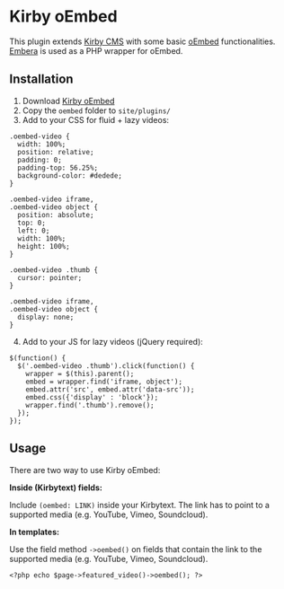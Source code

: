 Kirby oEmbed
============

This plugin extends [Kirby CMS](http://getkirby.com) with some basic [oEmbed](http://oembed.com) functionalities. 
[Embera](https://github.com/mpratt/Embera) is used as a PHP wrapper for oEmbed.

## Installation
1. Download [Kirby oEmbed](https://github.com/distantnative/kirby-oembed/zipball/master/)
2. Copy the `oembed` folder to `site/plugins/`
3. Add to your CSS for fluid + lazy videos:
```
.oembed-video {
  width: 100%;
  position: relative;
  padding: 0;
  padding-top: 56.25%;
  background-color: #dedede;
}

.oembed-video iframe,
.oembed-video object {
  position: absolute;
  top: 0;
  left: 0;
  width: 100%;
  height: 100%;
}

.oembed-video .thumb {
  cursor: pointer;
}

.oembed-video iframe,
.oembed-video object {
  display: none;
}
```
4. Add to your JS for lazy videos (jQuery required):
```
$(function() {
  $('.oembed-video .thumb').click(function() {
    wrapper = $(this).parent();
    embed = wrapper.find('iframe, object');
    embed.attr('src', embed.attr('data-src'));
    embed.css({'display' : 'block'});
    wrapper.find('.thumb').remove();
  });
});
```

## Usage
There are two way to use Kirby oEmbed:

**Inside (Kirbytext) fields:**

Include `(oembed: LINK)` inside your Kirbytext. The link has to point to a supported media (e.g. YouTube, Vimeo, Soundcloud).

**In templates:**

Use the field method `->oembed()` on fields that contain the link to the supported media (e.g. YouTube, Vimeo, Soundcloud).
```
<?php echo $page->featured_video()->oembed(); ?>
```
